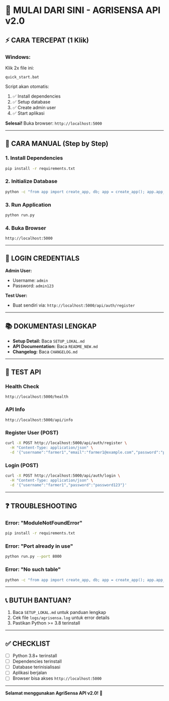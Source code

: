 # 🚀 MULAI DARI SINI - AGRISENSA API v2.0

## ⚡ CARA TERCEPAT (1 Klik)

### Windows:
Klik 2x file ini:
```
quick_start.bat
```

Script akan otomatis:
1. ✅ Install dependencies
2. ✅ Setup database
3. ✅ Create admin user
4. ✅ Start aplikasi

**Selesai!** Buka browser: `http://localhost:5000`

---

## 📝 CARA MANUAL (Step by Step)

### 1. Install Dependencies
```bash
pip install -r requirements.txt
```

### 2. Initialize Database
```bash
python -c "from app import create_app, db; app = create_app(); app.app_context().push(); db.create_all(); print('Database initialized!')"
```

### 3. Run Application
```bash
python run.py
```

### 4. Buka Browser
```
http://localhost:5000
```

---

## 🔐 LOGIN CREDENTIALS

**Admin User:**
- Username: `admin`
- Password: `admin123`

**Test User:**
- Buat sendiri via: `http://localhost:5000/api/auth/register`

---

## 📚 DOKUMENTASI LENGKAP

- **Setup Detail:** Baca `SETUP_LOKAL.md`
- **API Documentation:** Baca `README_NEW.md`
- **Changelog:** Baca `CHANGELOG.md`

---

## 🧪 TEST API

### Health Check
```
http://localhost:5000/health
```

### API Info
```
http://localhost:5000/api/info
```

### Register User (POST)
```bash
curl -X POST http://localhost:5000/api/auth/register \
  -H "Content-Type: application/json" \
  -d '{"username":"farmer1","email":"farmer1@example.com","password":"password123","full_name":"Petani Satu"}'
```

### Login (POST)
```bash
curl -X POST http://localhost:5000/api/auth/login \
  -H "Content-Type: application/json" \
  -d '{"username":"farmer1","password":"password123"}'
```

---

## ❓ TROUBLESHOOTING

### Error: "ModuleNotFoundError"
```bash
pip install -r requirements.txt
```

### Error: "Port already in use"
```bash
python run.py --port 8000
```

### Error: "No such table"
```bash
python -c "from app import create_app, db; app = create_app(); app.app_context().push(); db.create_all()"
```

---

## 📞 BUTUH BANTUAN?

1. Baca `SETUP_LOKAL.md` untuk panduan lengkap
2. Cek file `logs/agrisensa.log` untuk error details
3. Pastikan Python >= 3.8 terinstall

---

## ✅ CHECKLIST

- [ ] Python 3.8+ terinstall
- [ ] Dependencies terinstall
- [ ] Database terinisialisasi
- [ ] Aplikasi berjalan
- [ ] Browser bisa akses `http://localhost:5000`

---

**Selamat menggunakan AgriSensa API v2.0! 🌾**
